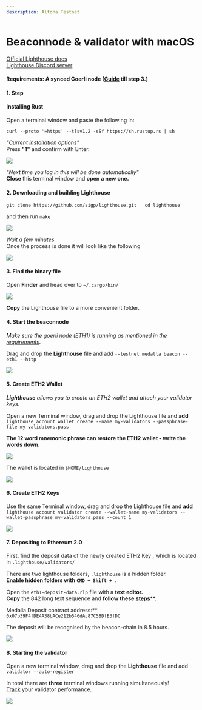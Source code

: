 ```yaml
---
description: Altona Testnet
---
```


# Beaconnode & validator with macOS

[Official Lighthouse docs  
](https://lighthouse-book.sigmaprime.io/become-a-validator-source.html)[Lighthouse Discord server](https://discord.gg/8mFMS7G)

#### Requirements:  A synced Goerli node \([Guide](https://kb.beaconcha.in/run-a-goerli-node-eth1-and-beaconnode-eth2#step-1) till step 3.\)

#### 

#### 1. Step 

#### Installing Rust

Open a terminal window and paste the following in:

`curl --proto '=https' --tlsv1.2 -sSf https://sh.rustup.rs | sh`

_"Current installation options"_  
Press **"1"** and confirm with Enter.

![](../../.gitbook/assets/image%20%28130%29.png)

_"Next time you log in this will be done automatically"_  
**Close** this terminal window and **open a new one.**

#### 2. Downloading and building Lighthouse

`git clone https://github.com/sigp/lighthouse.git  
cd lighthouse`

and then run `make`

![](../../.gitbook/assets/image%20%28133%29.png)

_Wait a few minutes_  
Once the process is done it will look like the following

![](../../.gitbook/assets/image%20%28128%29.png)

#### 3. Find the binary file

Open **Finder** and head over to `~/.cargo/bin/`

![](../../.gitbook/assets/image%20%28132%29.png)

**Copy** the Lighthouse file to a more convenient folder.

#### 4. Start the beaconnode

_Make sure the goerli node \(ETH1\) is running as mentioned in the_ [_requirements_](https://kb.beaconcha.in/archive/outdated-lighthouse-client-guides/beaconnode-and-validator-with-macos#requirements-a-synced-goerli-node-guide-till-step-3)_._

Drag and drop the **Lighthouse** file and add `--testnet medalla beacon --eth1 --http`  

![](../../.gitbook/assets/image%20%28160%29.png)

#### 5. Create ETH2 Wallet

_**Lighthouse** allows you to create an ETH2 wallet and attach your validator keys._

Open a new Terminal window, drag and drop the Lighthouse file and **add**  
`lighthouse account wallet create --name my-validators --passphrase-file my-validators.pass`

**The 12 word mnemonic phrase can restore the ETH2 wallet - write the words down.**

![](../../.gitbook/assets/image%20%28134%29.png)

The wallet is located in `$HOME/lighthouse`

![](../../.gitbook/assets/image%20%28123%29.png)

#### 6. Create ETH2 Keys

Use the same Terminal window, drag and drop the Lighthouse file and **add**   
`lighthouse account validator create --wallet-name my-validators --wallet-passphrase my-validators.pass --count 1`

![](../../.gitbook/assets/image%20%28131%29.png)

#### 7. Depositing to Ethereum 2.0

First, find the deposit data of the newly created ETH2 Key , which is located in `.lighthouse/validators/`   
  
There are two lighthouse folders, `.lighthouse` is a hidden folder.  
**Enable hidden folders with** **`CMD + Shift + .`**

Open the `eth1-deposit-data.rlp` file with a **text editor.   
Copy** the 842 long text sequence and **follow these** [**steps**](https://kb.beaconcha.in/ethereum-2.0-and-depositing-process/depositing-to-ethereum-2.0#depositing)**.  
  
Medalla Deposit contract address:** `0x07b39F4fDE4A38bACe212b546dAc87C58DfE3fDC`

The deposit will be recognised by the beacon-chain in 8.5 hours.

![](../../.gitbook/assets/image%20%28127%29.png)



#### 8. Starting the validator

Open a new terminal window, drag and drop the **Lighthouse** file and add `validator --auto-register`

In total there are **three** terminal windows running simultaneously!   
[Track](https://altona.beaconcha.in/dashboard?validators=) your validator performance.

![](../../.gitbook/assets/image%20%28122%29.png)







